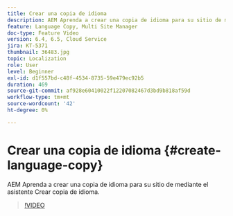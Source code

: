 ```yaml
---
title: Crear una copia de idioma
description: AEM Aprenda a crear una copia de idioma para su sitio de mediante el asistente Crear copia de idioma.
feature: Language Copy, Multi Site Manager
doc-type: Feature Video
version: 6.4, 6.5, Cloud Service
jira: KT-5371
thumbnail: 36483.jpg
topic: Localization
role: User
level: Beginner
exl-id: d1f557bd-c48f-4534-8735-59e479ec92b5
duration: 469
source-git-commit: af928e60410022f12207082467d3bd9b818af59d
workflow-type: tm+mt
source-wordcount: '42'
ht-degree: 0%

---
```


# Crear una copia de idioma {#create-language-copy}

AEM Aprenda a crear una copia de idioma para su sitio de mediante el asistente Crear copia de idioma.

>[!VIDEO](https://video.tv.adobe.com/v/36483?quality=12&learn=on)
